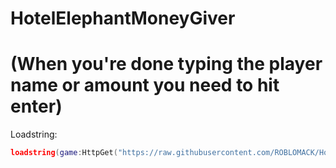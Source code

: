 # HotelElephantMoneyGiver
# (When you're done typing the player name or amount you need to hit enter)
Loadstring:
```lua
loadstring(game:HttpGet("https://raw.githubusercontent.com/ROBLOMACK/HotelElephantMoneyGiver/main/HEMG"))()
```
